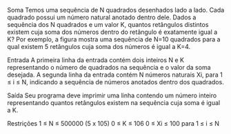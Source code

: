 Soma
Temos uma sequência de N quadrados desenhados lado a lado. Cada quadrado possui um número natural anotado dentro dele. Dados a sequência dos N quadrados e um valor K, quantos retângulos distintos existem cuja soma dos números dentro do retângulo é exatamente igual a K? Por exemplo, a figura mostra uma sequência de N=10 quadrados para a qual existem 5 retângulos cuja soma dos números é igual a K=4.


Entrada
A primeira linha da entrada contém dois inteiros N e K representando o número de quadrados na sequência e o valor da soma desejada. A segunda linha da entrada contém N números naturais Xi, para 1 ≤ i ≤ N, indicando a sequência de números anotados dentro dos quadrados.

Saída
Seu programa deve imprimir uma linha contendo um número inteiro representando quantos retângulos existem na sequência cuja soma é igual a K.

Restrições
1 ≤ N ≤ 500000 (5 x 105)
0 ≤ K ≤ 106
0 ≤ Xi ≤ 100 para 1 ≤ i ≤ N
